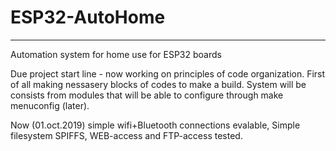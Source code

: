 # ESP32-AutoHome
---

Automation system for home use for ESP32 boards

Due project start line - now working on principles of code organization. First of all making nessasery blocks of codes to make a build. System will be consists from modules that will be able to configure through make menuconfig (later).

Now (01.oct.2019) simple wifi+Bluetooth connections evalable, Simple filesystem SPIFFS, WEB-access and FTP-access tested.
